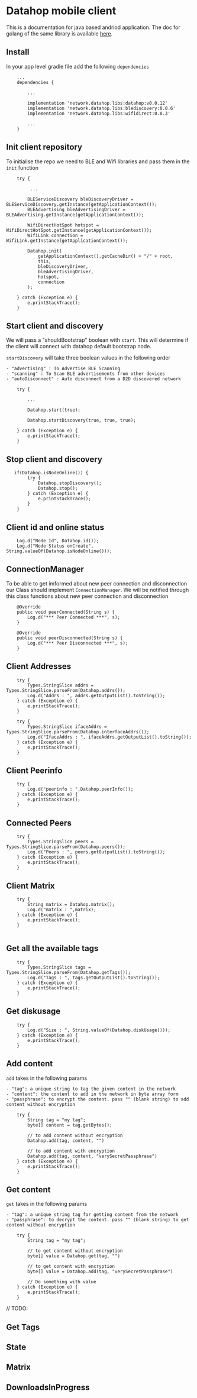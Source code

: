 # Datahop mobile client

This is a documentation for java based andriod application. The doc for golang of the same library is available [here](https://pkg.go.dev/github.com/datahop/ipfs-lite@v0.0.12/mobile).

## Install

In your app level gradle file add the following `dependencies`

```
    ...
    dependencies {

        ...
        
        implementation 'network.datahop.libs:datahop:v0.0.12'
        implementation 'network.datahop.libs:blediscovery:0.0.6'
        implementation 'network.datahop.libs:wifidirect:0.0.3'

        ...
    }

```

## Init client repository

To initialise the repo we need to BLE and Wifi libraries and pass them in the `init` function

```
    try {

         ...

        BLEServiceDiscovery bleDiscoveryDriver = BLEServiceDiscovery.getInstance(getApplicationContext());
        BLEAdvertising bleAdvertisingDriver = BLEAdvertising.getInstance(getApplicationContext());

        WifiDirectHotSpot hotspot = WifiDirectHotSpot.getInstance(getApplicationContext());
        WifiLink connection = WifiLink.getInstance(getApplicationContext());

        Datahop.init(
            getApplicationContext().getCacheDir() + "/" + root,
            this,
            bleDiscoveryDriver,
            bleAdvertisingDriver,
            hotspot,
            connection
        );

    } catch (Exception e) {
        e.printStackTrace();
    }

```

## Start client and discovery

We will pass a "shouldBootstrap" boolean with `start`. This will determine if the client will connect with datahop default bootstrap node.

`startDiscovery` will take three boolean values in the following order
    
    - "advertising" : To Advertise BLE Scanning
	- "scanning" : To Scan BLE advertisements from other devices
	- "autoDisconnect" : Auto disconnect from a D2D discovered network

```
    try {

        ...

        Datahop.start(true);

        Datahop.startDiscovery(true, true, true);

    } catch (Exception e) {
        e.printStackTrace();
    }

```

## Stop client and discovery

```
   if(Datahop.isNodeOnline()) {
        try {
            Datahop.stopDiscovery();
            Datahop.stop();
        } catch (Exception e) {
            e.printStackTrace();
        }
    }

```

## Client id and online status

```
    Log.d("Node Id", Datahop.id());
    Log.d("Node Status onCreate", String.valueOf(Datahop.isNodeOnline()));
```

## ConnectionManager

To be able to get imformed about new peer connection and disconnection our Class should implement `ConnectionManager`. We will be notified through this class functions about new peer connection and disconnection

```
    @Override
    public void peerConnected(String s) {
        Log.d("*** Peer Connected ***", s);
    }

    @Override
    public void peerDisconnected(String s) {
        Log.d("*** Peer Disconnected ***", s);
    }
```

## Client Addresses

```
    try {
        Types.StringSlice addrs = Types.StringSlice.parseFrom(Datahop.addrs());
        Log.d("Addrs : ", addrs.getOutputList().toString());
    } catch (Exception e) {
        e.printStackTrace();
    }

    try {
        Types.StringSlice ifaceAddrs = Types.StringSlice.parseFrom(Datahop.interfaceAddrs());
        Log.d("IfaceAddrs : ", ifaceAddrs.getOutputList().toString());
    } catch (Exception e) {
        e.printStackTrace();
    }
```

## Client Peerinfo

```
    try {
        Log.d("peerinfo : ",Datahop.peerInfo());
    } catch (Exception e) {
        e.printStackTrace();
    }
```

## Connected Peers

```
    try {
        Types.StringSlice peers = Types.StringSlice.parseFrom(Datahop.peers());
        Log.d("Peers : ", peers.getOutputList().toString());
    } catch (Exception e) {
        e.printStackTrace();
    }
```

## Client Matrix

```
    try {
        String matrix = Datahop.matrix();
        Log.d("matrix : ",matrix);
    } catch (Exception e) {
        e.printStackTrace();
    }
    
```

## Get all the available tags

```
    try {
        Types.StringSlice tags = Types.StringSlice.parseFrom(Datahop.getTags());
        Log.d("Tags : ", tags.getOutputList().toString());
    } catch (Exception e) {
        e.printStackTrace();
    }
``` 

## Get diskusage

```
    try {
        Log.d("Size : ", String.valueOf(Datahop.diskUsage()));
    } catch (Exception e) {
        e.printStackTrace();
    }
``` 

## Add content

`add` takes in the following params

    - "tag": a unique string to tag the given content in the network
	- "content": the content to add in the network in byte array form
	- "passphrase": to encrypt the content. pass "" (blank string) to add content without encryption


```
    try {
        String tag = "my tag";
        byte[] content = tag.getBytes();

        // to add content without encryption
        Datahop.add(tag, content, "")

        // to add content with encryption
        Datahop.add(tag, content, "verySecretPassphrase")
    } catch (Exception e) {
        e.printStackTrace();
    }
```

## Get content

`get` takes in the following params

    - "tag": a unique string tag for getting content from the network
	- "passphrase": to decrypt the content. pass "" (blank string) to get content without encryption
```
    try {
        String tag = "my tag";

        // to get content without encryption
        byte[] value = Datahop.get(tag, "")

        // to get content with encryption
        byte[] value = Datahop.add(tag, "verySecretPassphrase")

        // Do something with value
    } catch (Exception e) {
        e.printStackTrace();
    }
```

// TODO:
## Get Tags
## State
## Matrix
## DownloadsInProgress
